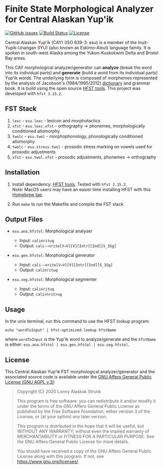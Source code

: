 Finite State Morphological Analyzer for Central Alaskan Yup'ik
==============================================================

[![GitHub issues](https://img.shields.io/github/issues-raw/giellalt/lang-esu)](https://github.com/giellalt/lang-esu/issues)
[![Build Status](https://github.com/giellalt/lang-esu/workflows/Build%20Speller%20Archives%20and%20Bundles/badge.svg)](https://github.com/giellalt/lang-esu/actions)
[![License](https://img.shields.io/github/license/giellalt/template-lang-esu)](https://raw.githubusercontent.com/giellalt/lang-esu/develop/LICENSE)

Central Alaskan Yup'ik (CAY) (ISO 639-3: esu) is a member of the Inuit-Yupik-Unangan (IYU) (also known as Eskimo-Aleut) language family. It is spoken in south-west Alaska among the Yukon-Kuskokwim Delta and Bristol Bay areas.

This CAY morphological analyzer/generator can **analyze** (break the word into its individual parts) and **generate** (build a word from its individual parts) Yup'ik words. The underlying form is composed of morphemes represented by the analysis of Jacobson's (1984/1995/2012) [dictionary](http://www.uaf.edu/anla/item.xml?id=CY972J2012) and grammar book. It is build using the open source [HFST tools](https://hfst.github.io). This project was developed with `hfst 3.15.2`.

FST Stack
---------
1. `lexc` - `esu.lexc` - lexicon and morphotactics
2. `xfst` - `esu.lexc.xfst` - orthography → phonemes, morphologically conditioned allomorphy
3. `twolc` - `esu.twol` - morphophonology, phonologically conditioned allomorphy
4. `twolc` - `esu.stress.twol` - prosodic stress marking on vowels used for prosodic adjustments
5. `xfst` - `esu.twol.xfst` - prosodic adjustments, phonemes → orthography

Installation
------------
1. Install dependency: [HFST tools](https://hfst.github.io). Tested with `hfst 3.15.2`. <br> Note: MacOS users may have an easier time installing HFST with this [Homebrew tap](https://github.com/UAlbertaALTLab/homebrew-hfst).

2. Run `make` to run the Makefile and compile the FST stack

Output Files
------------
* `esu.ana.hfstol`: Morphological analyser
	* Input: `calinrituq`
	* Output: `cali-–nrite[V→V][V][Intr][Ind][S_3Sg]`

* `esu.gen.hfstol`: Morphological generator
	* Input: `cali-–nrite[V→V][V][Intr][Ind][S_3Sg]`
	* Output: `calinrituq`

* `esu.seg.hfstol`: Morphological segmenter
	* Input: `calinrituq`
	* Output: `cali>nrit>uq`

Usage
-----

In the unix terminal, run this command to use the HFST lookup program:

	echo "wordToInput" | hfst-optimized-lookup hfstName

where `wordToInput` is the Yup'ik word to analyze/generate and the `hfstName` is either: `esu.ana.hfstol | esu.gen.hfstol | esu.seg.hfstol`.

License
-------

This Central Alaskan Yup'ik FST morphological analyzer/generator and the associated source code is available under the
[GNU Affero General Public License (GNU AGPL v.3)](https://www.gnu.org/licenses/agpl-3.0.en.html):

> Copyright (C) 2020 Lonny Alaskuk Strunk
> 	
> This program is free software: you can redistribute it and/or modify it under the terms of the GNU Affero General Public License as published by the Free Software Foundation, either version 3 of the License, or (at your option) any later version.
> 	
> This program is distributed in the hope that it will be useful, but WITHOUT ANY WARRANTY; without even the implied warranty of MERCHANTABILITY or FITNESS FOR A PARTICULAR PURPOSE. See the GNU Affero General Public License for more details.
> 	
> You should have received a copy of the GNU Affero General Public License along with this program. If not, see <https://www.gnu.org/licenses/>.
